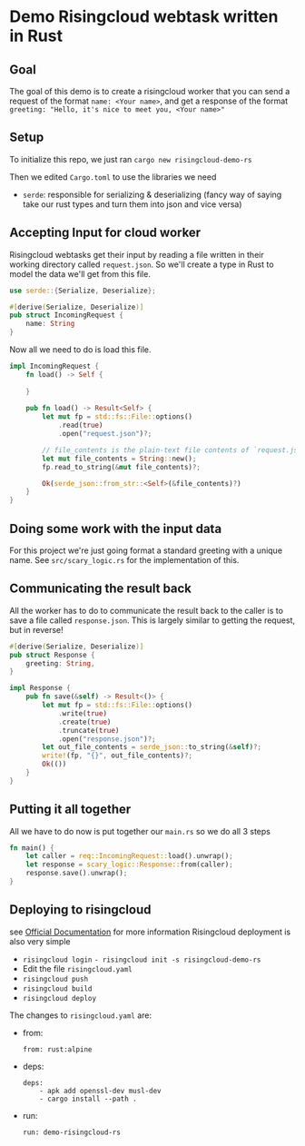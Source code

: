 # Demo Risingcloud webtask written in Rust

## Goal

The goal of this demo is to create a risingcloud worker that you can send a request of the format `name: <Your name>`, and get a response
of the format `greeting: "Hello, it's nice to meet you, <Your name>"`

## Setup

To initialize this repo, we just ran `cargo new risingcloud-demo-rs`

Then we edited `Cargo.toml` to use the libraries we need

- `serde`: responsible for  serializing & deserializing (fancy way of saying take our rust types and turn them into json and vice versa)

## Accepting Input for cloud worker

Risingcloud webtasks get their input by reading a file written in their working directory called `request.json`.
So we'll create a type in Rust to model the data we'll get from this file.

```rust
use serde::{Serialize, Deserialize};

#[derive(Serialize, Deserialize)]
pub struct IncomingRequest {
    name: String
}
```

Now all we need to do is load this file.

```rust
impl IncomingRequest {
    fn load() -> Self {
        
    }
    
    pub fn load() -> Result<Self> {
        let mut fp = std::fs::File::options()
            .read(true)
            .open("request.json")?;

        // file_contents is the plain-text file contents of `request.json`
        let mut file_contents = String::new();
        fp.read_to_string(&mut file_contents)?;

        Ok(serde_json::from_str::<Self>(&file_contents)?)
    }
}
```

## Doing some work with the input data

For this project we're just going format a standard greeting with a unique name. See `src/scary_logic.rs` for the implementation of this.

## Communicating the result back

All the worker has to do to communicate the result back to the caller is to save a file called `response.json`. This is largely similar to getting the request, but in reverse!

```rust
#[derive(Serialize, Deserialize)]
pub struct Response {
    greeting: String,
}
```

```rust
impl Response {
    pub fn save(&self) -> Result<()> {
        let mut fp = std::fs::File::options()
            .write(true)
            .create(true)
            .truncate(true)
            .open("response.json")?;
        let out_file_contents = serde_json::to_string(&self)?;
        write!(fp, "{}", out_file_contents)?;
        Ok(())
    }
}
```

## Putting it all together

All we have to do now is put together our `main.rs` so we do all 3 steps

```rust
fn main() {
    let caller = req::IncomingRequest::load().unwrap();
    let response = scary_logic::Response::from(caller);
    response.save().unwrap();
}
```

## Deploying to risingcloud

see [Official Documentation](https://risingcloud.com/docs/hello-world) for more information
Risingcloud deployment is also very simple
- `risingcloud login`
`- risingcloud init -s risingcloud-demo-rs`
- Edit the file `risingcloud.yaml`
- `risingcloud push`
- `risingcloud build`
- `risingcloud deploy`

The changes to `risingcloud.yaml` are:

- from:

	`from: rust:alpine`
	
- deps:

	```
	deps: 
	    - apk add openssl-dev musl-dev
	    - cargo install --path .
	```
	
- run:

	`run: demo-risingcloud-rs`
